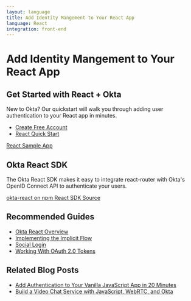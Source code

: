 ```yaml
---
layout: language
title: Add Identity Mangement to Your React App
language: React
integration: front-end
---
```


# <i class='icon-48 docsPage code-react'></i> Add Identity Mangement to Your React App

## Get Started with React + Okta

New to Okta? Our quickstart will walk you through adding user authentication to your React app in minutes.

<ul class='language-ctas'>
	<li>
		<a href='https://developer.okta.com/signup/' class='Button--red' data-proofer-ignore>
			<span>Create Free Account</span>
		</a>
	</li>
	<li>
		<a href='/quickstart/#/react' class='Button--blue' data-proofer-ignore>
			<span>React Quick Start</span>
		</a>
	</li>
</ul>

<a href='https://github.com/okta/samples-js-react'>
	<span class='fa fa-github'></span> <span>React Sample App</span>
</a>

## Okta React SDK

The Okta React SDK makes it easy to integrate react-router with Okta's OpenID Connect API to authenticate your users.

<a href='https://www.npmjs.com/package/@okta/okta-react' class="language-reference">
	<span class='icon download-16'></span> <span>okta-react on npm</span>
</a>

<a href='https://github.com/okta/okta-oidc-js/tree/master/packages/okta-react'>
	<span class='fa fa-github'></span> <span>React SDK Source</span>
</a>

## Recommended Guides

<ul class="language-list">
	<li><a href="https://developer.okta.com/code/react/okta_react">Okta React Overview</a></li>
	<li><a href="https://developer.okta.com/authentication-guide/implementing-authentication/implicit">Implementing the Implicit Flow</a></li>
	<li><a href="https://developer.okta.com/authentication-guide/social-login/">Social Login</a></li>
	<li><a href="https://developer.okta.com/authentication-guide/tokens/">Working With OAuth 2.0 Tokens</a></li>
</ul>


## Related Blog Posts

<ul class="language-list">
	<li><a href="https://developer.okta.com/blog/2018/06/05/authentication-vanilla-js">Add Authentication to Your Vanilla JavaScript App in 20 Minutes</a></li>
	<li><a href="https://developer.okta.com/blog/2018/05/08/build-video-chat-app-with-javascript-webrtc-and-okta">Build a Video Chat Service with JavaScript, WebRTC, and Okta</a></li>
</ul>